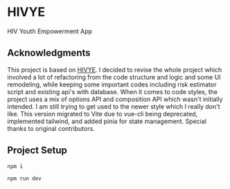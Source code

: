 # HIVYE
HIV Youth Empowerment App

## Acknowledgments

This project is based on [HIVYE]([https://github.com/username/original-repo](https://github.com/AaronVillano/Mobile_Application.git)).  I decided to revise the whole project which involved a lot of refactoring from the code structure and logic and some UI remodeling, while keeping some important codes including risk estimator script and existing api's with database. When it comes to code styles, the project uses a mix of options API and composition API which wasn't initially intended. I am still trying to get used to the newer style which I really don't like. This version migrated to Vite due to vue-cli being deprecated, implemented tailwind, and added pinia for state management. Special thanks to original contributors.

## Project Setup
```
npm i
```

```
npm run dev
```
